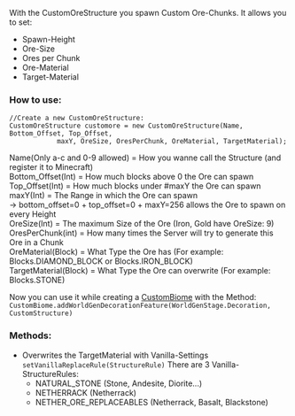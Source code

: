 With the CustomOreStructure you spawn Custom Ore-Chunks.
It allows you to set:
  - Spawn-Height
  - Ore-Size
  - Ores per Chunk
  - Ore-Material
  - Target-Material



### How to use:

```
//Create a new CustomOreStructure:
CustomOreStructure customore = new CustomOreStructure(Name, Bottom_Offset, Top_Offset,
			maxY, OreSize, OresPerChunk, OreMaterial, TargetMaterial);    
```
Name(Only a-c and 0-9 allowed) = How you wanne call the Structure (and register it to Minecraft)<br>
Bottom_Offset(Int) = How much blocks above 0 the Ore can spawn<br>
Top_Offset(Int) = How much blocks under #maxY the Ore can spawn<br>
maxY(Int) = The Range in which the Ore can spawn<br>
-> bottom_offset=0 + top_offset=0 + maxY=256 allows the Ore to spawn on every Height<br>
OreSize(Int) = The maximum Size of the Ore (Iron, Gold have OreSize: 9)<br>
OresPerChunk(int) = How many times the Server will try to generate this Ore in a Chunk<br>
OreMaterial(Block) = What Type the Ore has (For example: Blocks.DIAMOND_BLOCK or Blocks.IRON_BLOCK)<br>
TargetMaterial(Block) = What Type the Ore can overwrite (For example: Blocks.STONE)<br>

Now you can use it while creating a [CustomBiome] with the Method: <br>
```CustomBiome.addWorldGenDecorationFeature(WorldGenStage.Decoration, CustomStructure)```


### Methods:
  - Overwrites the TargetMaterial with Vanilla-Settings
    ```setVanillaReplaceRule(StructureRule)```
    There are 3 Vanilla-StructureRules:
      - NATURAL_STONE (Stone, Andesite, Diorite...)
      - NETHERRACK (Netherrack)
      - NETHER_ORE_REPLACEABLES (Netherrack, Basalt, Blackstone)


  
[CustomBiome]: https://github.com/FreeSoccerHDX/AdvancedWorldCreatorAPI/blob/main/Methods/CustomBiome.md
  

